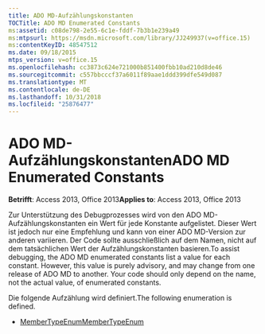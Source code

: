 ```yaml
---
title: ADO MD-Aufzählungskonstanten
TOCTitle: ADO MD Enumerated Constants
ms:assetid: c08de798-2e55-6c1e-fddf-7b3b1e239a49
ms:mtpsurl: https://msdn.microsoft.com/library/JJ249937(v=office.15)
ms:contentKeyID: 48547512
ms.date: 09/18/2015
mtps_version: v=office.15
ms.openlocfilehash: cc3873c624e721000b851400fbb10ad210d8de46
ms.sourcegitcommit: c557bbcccf37a6011f89aae1ddd399dfe549d087
ms.translationtype: MT
ms.contentlocale: de-DE
ms.lasthandoff: 10/31/2018
ms.locfileid: "25876477"
---
```

# <a name="ado-md-enumerated-constants"></a><span data-ttu-id="c1682-102">ADO MD-Aufzählungskonstanten</span><span class="sxs-lookup"><span data-stu-id="c1682-102">ADO MD Enumerated Constants</span></span>


<span data-ttu-id="c1682-103">**Betrifft**: Access 2013, Office 2013</span><span class="sxs-lookup"><span data-stu-id="c1682-103">**Applies to**: Access 2013, Office 2013</span></span>

<span data-ttu-id="c1682-p101">Zur Unterstützung des Debugprozesses wird von den ADO MD-Aufzählungskonstanten ein Wert für jede Konstante aufgelistet. Dieser Wert ist jedoch nur eine Empfehlung und kann von einer ADO MD­-Version zur anderen variieren. Der Code sollte ausschließlich auf dem Namen, nicht auf dem tatsächlichen Wert der Aufzählungskonstanten basieren.</span><span class="sxs-lookup"><span data-stu-id="c1682-p101">To assist debugging, the ADO MD enumerated constants list a value for each constant. However, this value is purely advisory, and may change from one release of ADO MD to another. Your code should only depend on the name, not the actual value, of enumerated constants.</span></span>

<span data-ttu-id="c1682-107">Die folgende Aufzählung wird definiert.</span><span class="sxs-lookup"><span data-stu-id="c1682-107">The following enumeration is defined.</span></span>

  - [<span data-ttu-id="c1682-108">MemberTypeEnum</span><span class="sxs-lookup"><span data-stu-id="c1682-108">MemberTypeEnum</span></span>](membertypeenum.md)

